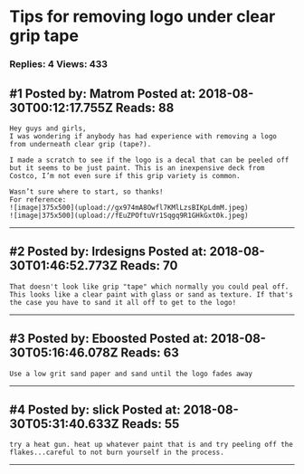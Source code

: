 # Tips for removing logo under clear grip tape

### Replies: 4 Views: 433

## \#1 Posted by: Matrom Posted at: 2018-08-30T00:12:17.755Z Reads: 88

```
Hey guys and girls, 
I was wondering if anybody has had experience with removing a logo from underneath clear grip (tape?). 

I made a scratch to see if the logo is a decal that can be peeled off but it seems to be just paint. This is an inexpensive deck from Costco, I’m not even sure if this grip variety is common. 

Wasn’t sure where to start, so thanks! 
For reference: 
![image|375x500](upload://gx974mA8Owfl7KMlLzsBIKpLdmM.jpeg)
![image|375x500](upload://fEuZPOftuVr1Sqgq9R1GHkGxt0k.jpeg)
```

---
## \#2 Posted by: lrdesigns Posted at: 2018-08-30T01:46:52.773Z Reads: 70

```
That doesn't look like grip "tape" which normally you could peal off. This looks like a clear paint with glass or sand as texture. If that's the case you have to sand it all off to get to the logo!
```

---
## \#3 Posted by: Eboosted Posted at: 2018-08-30T05:16:46.078Z Reads: 63

```
Use a low grit sand paper and sand until the logo fades away
```

---
## \#4 Posted by: slick Posted at: 2018-08-30T05:31:40.633Z Reads: 55

```
try a heat gun. heat up whatever paint that is and try peeling off the flakes...careful to not burn yourself in the process.
```

---

